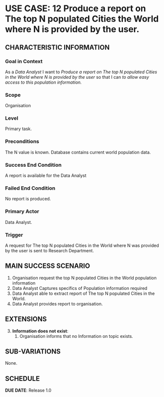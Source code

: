 # USE CASE: 12 Produce a report on The top N populated Cities the World where N is provided by the user.

## CHARACTERISTIC INFORMATION

### Goal in Context

As a *Data Analyst* I want to *Produce a report on The top N populated Cities in the World where N is provided by the user* so that I can *to allow easy access to this population information.*

### Scope

Organisation

### Level

Primary task.

### Preconditions

The N value is known. Database contains current world population data.

### Success End Condition

A report is available for the Data Analyst

### Failed End Condition

No report is produced.

### Primary Actor

Data Analyst.

### Trigger

A request for The top N populated Cities in the World where N was provided by the user is sent to Research Department.

## MAIN SUCCESS SCENARIO

1. Organisation request the top N populated Cities in the World population information
2. Data Analyst Captures specifics of Population information required
3. Data Analyst able to extract report of The top N populated Cities in the World.
4. Data Analyst provides report to organisation.


## EXTENSIONS

3. **Information does not exist**:
   1. Organisation informs that no Information on topic exists.

## SUB-VARIATIONS

None.

## SCHEDULE

**DUE DATE**: Release 1.0
